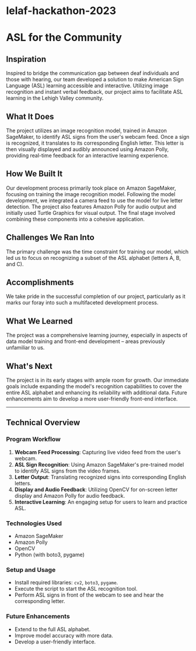 # lelaf-hackathon-2023
# ASL for the Community

## Inspiration
Inspired to bridge the communication gap between deaf individuals and those with hearing, our team developed a solution to make American Sign Language (ASL) learning accessible and interactive. Utilizing image recognition and instant verbal feedback, our project aims to facilitate ASL learning in the Lehigh Valley community.

## What It Does
The project utilizes an image recognition model, trained in Amazon SageMaker, to identify ASL signs from the user's webcam feed. Once a sign is recognized, it translates to its corresponding English letter. This letter is then visually displayed and audibly announced using Amazon Polly, providing real-time feedback for an interactive learning experience.

## How We Built It
Our development process primarily took place on Amazon SageMaker, focusing on training the image recognition model. Following the model development, we integrated a camera feed to use the model for live letter detection. The project also features Amazon Polly for audio output and initially used Turtle Graphics for visual output. The final stage involved combining these components into a cohesive application.

## Challenges We Ran Into
The primary challenge was the time constraint for training our model, which led us to focus on recognizing a subset of the ASL alphabet (letters A, B, and C).

## Accomplishments
We take pride in the successful completion of our project, particularly as it marks our foray into such a multifaceted development process.

## What We Learned
The project was a comprehensive learning journey, especially in aspects of data model training and front-end development – areas previously unfamiliar to us.

## What's Next
The project is in its early stages with ample room for growth. Our immediate goals include expanding the model's recognition capabilities to cover the entire ASL alphabet and enhancing its reliability with additional data. Future enhancements aim to develop a more user-friendly front-end interface.

---

## Technical Overview

### Program Workflow

1. **Webcam Feed Processing**: Capturing live video feed from the user's webcam.
2. **ASL Sign Recognition**: Using Amazon SageMaker's pre-trained model to identify ASL signs from the video frames.
3. **Letter Output**: Translating recognized signs into corresponding English letters.
4. **Display and Audio Feedback**: Utilizing OpenCV for on-screen letter display and Amazon Polly for audio feedback.
5. **Interactive Learning**: An engaging setup for users to learn and practice ASL.

### Technologies Used

- Amazon SageMaker
- Amazon Polly
- OpenCV
- Python (with boto3, pygame)

### Setup and Usage

- Install required libraries: `cv2`, `boto3`, `pygame`.
- Execute the script to start the ASL recognition tool.
- Perform ASL signs in front of the webcam to see and hear the corresponding letter.

### Future Enhancements

- Extend to the full ASL alphabet.
- Improve model accuracy with more data.
- Develop a user-friendly interface.
